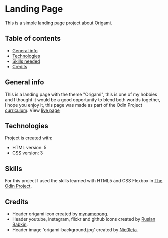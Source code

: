 # Landing Page
This is a simple landing page project about Origami.

## Table of contents
* [General info](#general-info)
* [Technologies](#technologies)
* [Skills needed](#skills)
* [Credits](#credits)

## General info 
This is a landing page with the theme "Origami", this is one of my hobbies and I thought it would be a good opportunity to blend both worlds together,
I hope you enjoy it, this page was made as part of the Odin Project [curriculum](https://www.theodinproject.com/paths/foundations/courses/foundations/lessons/landing-page). View [live page](https://neomoon007.github.io/landing-page/)

## Technologies
Project is created with:
* HTML version: 5
* CSS version: 3

## Skills
For this project I used the skills learned with HTML5 and CSS Flexbox in [The Odin Project](https://www.theodinproject.com/).

## Credits
* Header origami icon created by [mynamepong](https://www.flaticon.com/br/autores/mynamepong).
* Header youtube, instagram, flickr and github icons created by [Ruslan Babkin](https://www.flaticon.com/authors/ruslan-babkin).
* Header image 'origami-background.jpg' created by [Nic0leta](https://pixabay.com/illustrations/origami-paper-folding-japan-hobby-3584204/).

